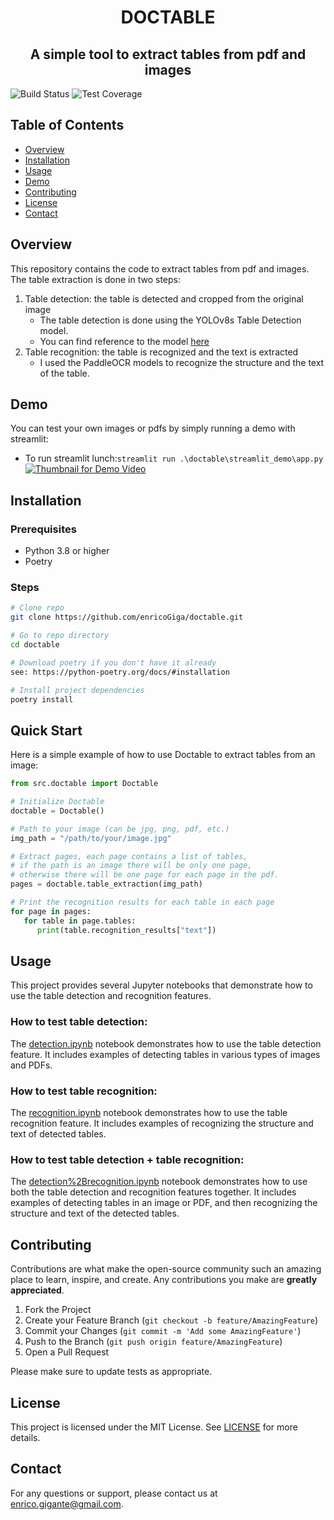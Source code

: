 <div style="text-align:center">

# DOCTABLE
## A simple tool to extract tables from pdf and images

</div>

![Build Status](https://img.shields.io/badge/build-passing-brightgreen)
![Test Coverage](https://img.shields.io/badge/coverage-100%25-brightgreen)

## Table of Contents
- [Overview](#overview)
- [Installation](#installation)
- [Usage](#usage)
- [Demo](#demo)
- [Contributing](#contributing)
- [License](#license)
- [Contact](#contact)

## Overview
This repository contains the code to extract tables from pdf and images. The table extraction is done in two steps:
1. Table detection: the table is detected and cropped from the original image
    - The table detection is done using the YOLOv8s Table Detection model.
    - You can find reference to the model [here](https://huggingface.co/foduucom/table-detection-and-extraction)
2. Table recognition: the table is recognized and the text is extracted
   - I used the PaddleOCR models to recognize the structure and the text of the table.

## Demo
You can test your own images or pdfs by simply running a demo with streamlit:
* To run streamlit lunch:`streamlit run .\doctable\streamlit_demo\app.py`
[![Thumbnail for Demo Video](http://img.youtube.com/vi/XT3klGwHV0E/0.jpg)](https://www.youtube.com/watch?v=XT3klGwHV0E)

## Installation
### Prerequisites
- Python 3.8 or higher
- Poetry

### Steps
```bash
# Clone repo
git clone https://github.com/enricoGiga/doctable.git

# Go to repo directory
cd doctable

# Download poetry if you don't have it already
see: https://python-poetry.org/docs/#installation

# Install project dependencies
poetry install
```
## Quick Start

Here is a simple example of how to use Doctable to extract tables from an image:

```python
from src.doctable import Doctable

# Initialize Doctable
doctable = Doctable()

# Path to your image (can be jpg, png, pdf, etc.)
img_path = "/path/to/your/image.jpg"

# Extract pages, each page contains a list of tables, 
# if the path is an image there will be only one page, 
# otherwise there will be one page for each page in the pdf.
pages = doctable.table_extraction(img_path)

# Print the recognition results for each table in each page
for page in pages:
   for table in page.tables:
      print(table.recognition_results["text"])
```

## Usage
This project provides several Jupyter notebooks that demonstrate how to use the table detection and recognition features. 

### How to test table detection:
The [detection.ipynb](notebooks%2Fdetection.ipynb) notebook demonstrates how to use the table detection feature. It includes examples of detecting tables in various types of images and PDFs.

### How to test table recognition:
The [recognition.ipynb](notebooks%2Frecognition.ipynb) notebook demonstrates how to use the table recognition feature. It includes examples of recognizing the structure and text of detected tables.

### How to test table detection + table recognition:
The [detection%2Brecognition.ipynb](notebooks%2Fdetection%2Brecognition.ipynb) notebook demonstrates how to use both the table detection and recognition features together. It includes examples of detecting tables in an image or PDF, and then recognizing the structure and text of the detected tables.


## Contributing
Contributions are what make the open-source community such an amazing place to learn, inspire, and create. Any contributions you make are **greatly appreciated**.

1. Fork the Project
2. Create your Feature Branch (`git checkout -b feature/AmazingFeature`)
3. Commit your Changes (`git commit -m 'Add some AmazingFeature'`)
4. Push to the Branch (`git push origin feature/AmazingFeature`)
5. Open a Pull Request

Please make sure to update tests as appropriate.

## License
This project is licensed under the MIT License. See [LICENSE](LICENSE) for more details.

## Contact
For any questions or support, please contact us at [enrico.gigante@gmail.com](mailto:enrico.gigante@gmail.com).